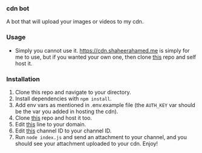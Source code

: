 ### cdn bot

A bot that will upload your images or videos to my cdn.

### Usage

- Simply you cannot use it. https://cdn.shaheerahamed.me is simply for me to use, but if you wanted your own one, then clone [this](https://github.com/spicybirsge/cdn) repo and self host it.

### Installation

1. Clone this repo and navigate to your directory.
2. Install dependencies with `npm install`.
3. Add env vars as mentioned in .env.example file (the `AUTH_KEY` var should be the var you added in hosting the cdn).
4. Clone [this](https://github.com/spicybirsge/cdn) repo and host it too.
5. Edit [this](https://github.com/spicybirsge/cdn-bot/blob/master/index.js#L55) line to your domain.
6. Edit [this](https://github.com/spicybirsge/cdn-bot/blob/master/index.js#L37) channel ID to your channel ID.
7. Run `node index.js` and send an attachment to your channel, and you should see your attachment uploaded to your cdn. Enjoy!
